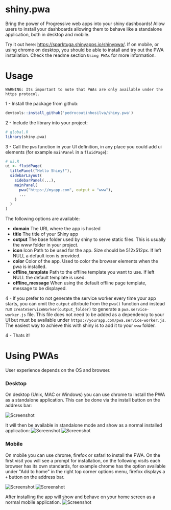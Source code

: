 # shiny.pwa
Bring the power of Progressive web apps into your shiny dashboards! Allow users to install your dashboards allowing them to behave like a standalone application, both in desktop and mobile.

Try it out here: https://sparktuga.shinyapps.io/shinypwa/. If on mobile, or using chrome on desktop, you should be able to install and try out the PWA installation. Check the readme section `Using PWAs` for more information.

# Usage
```
WARNING: Its important to note that PWAs are only available under the https protocol.
```

1 - Install the package from github:
```R
devtools::install_github('pedrocoutinhosilva/shiny.pwa')
```

2 - Include the library into your project:
```R
# global.R
library(shiny.pwa)
```

3 - Call the `pwa` function in your UI definition, in any place you could add ui elements (for example `mainPanel` in a `fluidPage`):
```R
# ui.R
ui <- fluidPage(
  titlePanel("Hello Shiny!"),
  sidebarLayout(
    sidebarPanel(...),
    mainPanel(
      pwa("https://myapp.com", output = "www"),
      ...
    )
  )
)
```
The following options are available:
- **domain** The URL where the app is hosted
- **title** The title of your Shiny app
- **output** The base folder used by shiny to serve static files. This is usually the www folder in your project.
- **icon** Icon Path to be used for the app. Size should be 512x512px. If left NULL a default icon is provided.
- **color** Color of the app. Used to color the browser elements when the pwa is installed.
- **offline_template** Path to the offline template you want to use. If left NULL the default template is used.
- **offline_message** When using the default offline page template, message to be displayed.

4 - If you prefer to not generate the service worker every time your app starts, you can omit the `output` attribute from the `pwa()` function and instead run `createServiceWorker(output_folder)` to generate a `pwa.service-worker.js` file. This file does not need to be added as a dependency to your UI but must be available under `https://yourapp.com/pwa.service-worker.js`. The easiest way to achieve this with shiny is to add it to your `www` folder.

4 - Thats it!

# Using PWAs
User experience depends on the OS and browser.

### Desktop
On desktop (Unix, MAC or Windows) you can use chrome to install the PWA as a standalone application. This can be done via the install button on the address bar:

![Screenshot](man/figures/chrome-desktop.png)

It will then be available in standalone mode and show as a normal installed application:
![Screenshot](man/figures/installed-desktop.png)
![Screenshot](man/figures/standalone-desktop.png)

### Mobile
On mobile you can use chrome, firefox or safari to install the PWA. On the first visit you will see a prompt for installation, on the following visits each browser has its own standards, for example chrome has the option available under "Add to home" in the right top corner options menu, firefox displays a `+` button on the address bar.

![Screenshot](man/figures/chrome-mobile.png)
![Screenshot](man/figures/firefox-mobile.png)

After installing the app will show and behave on your home screen as a normal mobile application.
![Screenshot](man/figures/installed-mobile.png)
